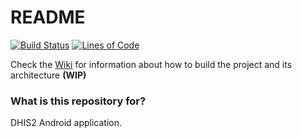 # README #

[![Build Status](https://app.bitrise.io/app/c9d408d1d812ee38/status.svg?token=rRrRhauf6lNbXWnIIVbjnw&branch=master)](https://app.bitrise.io/app/c9d408d1d812ee38)
[![Lines of Code](https://sonarcloud.io/api/project_badges/measure?project=dhis2_dhis2-android-capture-app&metric=ncloc)](https://sonarcloud.io/summary/new_code?id=dhis2_dhis2-android-capture-app)

Check the [Wiki](https://github.com/dhis2/dhis2-android-capture-app/wiki) for information about how to build the project and its architecture **(WIP)**

### What is this repository for? ###

DHIS2 Android application.

